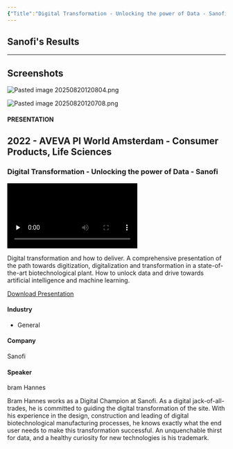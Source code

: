 ```yaml
---
{"Title":"Digital Transformation - Unlocking the power of Data - Sanofi","Year":"2022","Industry":"General","URL":"https://resources.osisoft.com/presentations/digital-transformation---unlocking-the-power-of-data---sanofi/","PDF":"https://cdn.osisoft.com/osi/presentations/2022-AVEVA-Amsterdam/UC22EU-D2LS040-Sanofi-Hannes-Bram-Digital-Transformation.pdf","Company":"Sanofi","Keywords":["Bioreactor","Enveloppe"],"dg-publish":true,"permalink":"/aveva/customer-stories/2022/2022-sanofi-digital-transformation-unlocking-the-power-of-data-sanofi/","dgPassFrontmatter":true}
---
```


## Sanofi's Results

---
## Screenshots
<!--⚠️Imgur upload failed, check dev console-->
![Pasted image 20250820120804.png](/img/user/07%20-%20Support/Attachments/Pasted%20image%2020250820120804.png)
<!--⚠️Imgur upload failed, check dev console-->
![Pasted image 20250820120708.png](/img/user/07%20-%20Support/Attachments/Pasted%20image%2020250820120708.png)

#### PRESENTATION

## 2022 - AVEVA PI World Amsterdam - Consumer Products, Life Sciences

### Digital Transformation - Unlocking the power of Data - Sanofi

<video src="https://cdn.osisoft.com/osi/presentations/2022-AVEVA-Amsterdam/UC22EU-D2LS040-Sanofi-Hannes-Bram-Digital-Transformation.mp4" poster="https://cdn.osisoft.com/osi/presentations/2022-AVEVA-Amsterdam/UC22EU-D2LS040-Sanofi-Hannes-Bram-Digital-Transformation.jpg" id="ctl00_MainContent_ctl00_presVideo" class="embed-responsive-item" style="background-color: black; max-width: 640px; max-height: 360px" preload="none" controls="controls"></video>

Digital transformation and how to deliver. A comprehensive presentation of the path towards digitization, digitalization and transformation in a state-of-the-art biotechnological plant. How to unlock data and drive towards artificial intelligence and machine learning.

[Download Presentation](https://cdn.osisoft.com/osi/presentations/2022-AVEVA-Amsterdam/UC22EU-D2LS040-Sanofi-Hannes-Bram-Digital-Transformation.pdf)

#### Industry

- General

#### Company

Sanofi

#### Speaker

bram Hannes

Bram Hannes works as a Digital Champion at Sanofi. As a digital jack-of-all-trades, he is committed to guiding the digital transformation of the site. With his experience in the design, construction and leading of digital biotechnological manufacturing processes, he knows exactly what the end user needs to make this transformation successful. An unquenchable thirst for data, and a healthy curiosity for new technologies is his trademark.